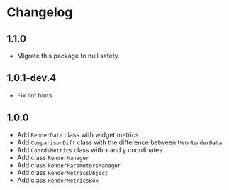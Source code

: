 # Changelog

## 1.1.0

* Migrate this package to null safety.

## 1.0.1-dev.4

* Fix lint hints

## 1.0.0

* Add `RenderData` class with widget metrics
* Add `ComparisonDiff` class with the difference between two `RenderData`
* Add `CoordsMetrics` class with x and y coordinates
* Add class `RenderManager`
* Add class `RenderParametersManager`
* Add class `RenderMetricsObject`
* Add class `RenderMetricsBox`
